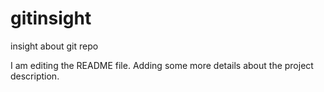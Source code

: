 # gitinsight
insight about git repo

I am editing the README file. Adding some more details about the project description.
